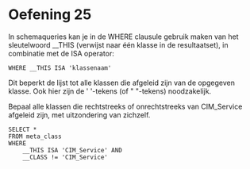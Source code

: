 # Oefening 25

In schemaqueries kan je in de WHERE clausule gebruik maken van het sleutelwoord __THIS 
(verwijst naar één klasse in de resultaatset), 
in combinatie met de ISA operator:

```
WHERE __THIS ISA 'klassenaam'
```

Dit beperkt de lijst tot alle klassen die afgeleid zijn van de opgegeven klasse. 
Ook hier zijn de ' '-tekens (of " "-tekens) noodzakelijk.

Bepaal alle klassen die rechtstreeks of onrechtstreeks van CIM_Service afgeleid zijn, met uitzondering van zichzelf.

```
SELECT * 
FROM meta_class
WHERE 
	__THIS ISA 'CIM_Service' AND 
	__CLASS != 'CIM_Service'
```